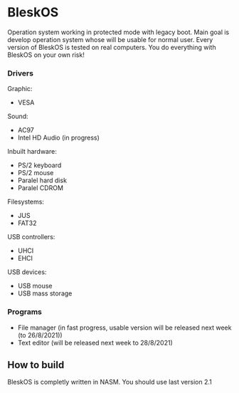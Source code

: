 # BleskOS
Operation system working in protected mode with legacy boot. Main goal is develop operation system whose will be usable for normal user. Every version of BleskOS is tested on real computers. You do everything with BleskOS on your own risk!

### Drivers
Graphic:
* VESA

Sound:
* AC97
* Intel HD Audio (in progress)

Inbuilt hardware:
* PS/2 keyboard
* PS/2 mouse
* Paralel hard disk
* Paralel CDROM

Filesystems:
* JUS
* FAT32

USB controllers:
* UHCI
* EHCI

USB devices:
* USB mouse
* USB mass storage

### Programs
* File manager (in fast progress, usable version will be released next week (to 26/8/2021))
* Text editor (will be released next week to 28/8/2021)

## How to build
BleskOS is completly written in NASM. You should use last version 2.1
